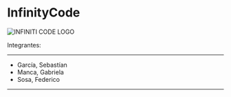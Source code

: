 # InfinityCode

![INFINITI CODE LOGO](https://github.com/CodeSystem2022/InfinityCode-4to-Semestre/assets/103858769/fbcdf05e-5bea-4e91-9244-b8df990bc9e1)


Integrantes:


---------------------
* García, Sebastían
* Manca, Gabriela
* Sosa, Federico
--------------------- 
